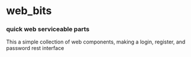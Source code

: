# web_bits
### quick web serviceable parts 

This a simple collection of web components, making a login, register, and password rest interface
